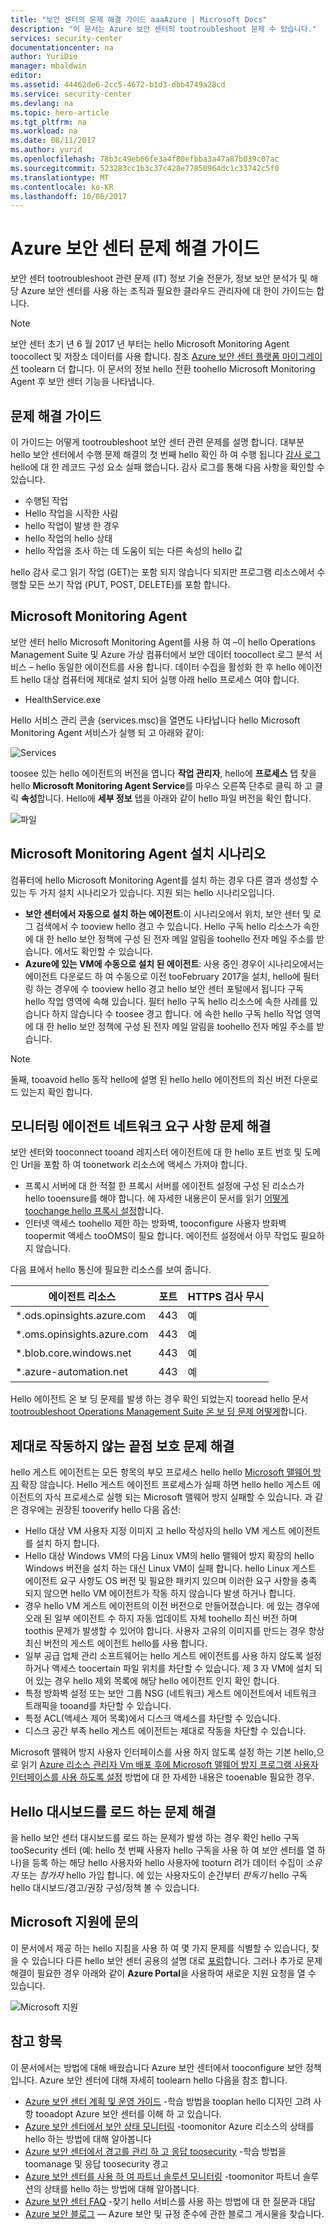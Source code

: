 ```yaml
---
title: "보안 센터의 문제 해결 가이드 aaaAzure | Microsoft Docs"
description: "이 문서는 Azure 보안 센터의 tootroubleshoot 문제 수 있습니다."
services: security-center
documentationcenter: na
author: YuriDio
manager: mbaldwin
editor: 
ms.assetid: 44462de6-2cc5-4672-b1d3-dbb4749a28cd
ms.service: security-center
ms.devlang: na
ms.topic: hero-article
ms.tgt_pltfrm: na
ms.workload: na
ms.date: 08/11/2017
ms.author: yurid
ms.openlocfilehash: 78b3c49eb66fe3a4f80efbba3a47a87b039c07ac
ms.sourcegitcommit: 523283cc1b3c37c428e77850964dc1c33742c5f0
ms.translationtype: MT
ms.contentlocale: ko-KR
ms.lasthandoff: 10/06/2017
---
```

# <a name="azure-security-center-troubleshooting-guide"></a>Azure 보안 센터 문제 해결 가이드
보안 센터 tootroubleshoot 관련 문제 (IT) 정보 기술 전문가, 정보 보안 분석가 및 해당 Azure 보안 센터를 사용 하는 조직과 필요한 클라우드 관리자에 대 한이 가이드는 합니다.

>[!NOTE] 
>보안 센터 초기 년 6 월 2017 년 부터는 hello Microsoft Monitoring Agent toocollect 및 저장소 데이터를 사용 합니다. 참조 [Azure 보안 센터 플랫폼 마이그레이션](security-center-platform-migration.md) toolearn 더 합니다. 이 문서의 정보 hello 전환 toohello Microsoft Monitoring Agent 후 보안 센터 기능을 나타냅니다.
>

## <a name="troubleshooting-guide"></a>문제 해결 가이드
이 가이드는 어떻게 tootroubleshoot 보안 센터 관련 문제를 설명 합니다. 대부분 hello 보안 센터에서 수행 문제 해결의 첫 번째 hello 확인 하 여 수행 됩니다 [감사 로그](https://azure.microsoft.com/updates/audit-logs-in-azure-preview-portal/) hello에 대 한 레코드 구성 요소 실패 했습니다. 감사 로그를 통해 다음 사항을 확인할 수 있습니다.

* 수행된 작업
* Hello 작업을 시작한 사람
* hello 작업이 발생 한 경우
* hello 작업의 hello 상태
* hello 작업을 조사 하는 데 도움이 되는 다른 속성의 hello 값

hello 감사 로그 읽기 작업 (GET)는 포함 되지 않습니다 되지만 프로그램 리소스에서 수행할 모든 쓰기 작업 (PUT, POST, DELETE)를 포함 합니다.

## <a name="microsoft-monitoring-agent"></a>Microsoft Monitoring Agent
보안 센터 hello Microsoft Monitoring Agent를 사용 하 여 –이 hello Operations Management Suite 및 Azure 가상 컴퓨터에서 보안 데이터 toocollect 로그 분석 서비스 – hello 동일한 에이전트를 사용 합니다. 데이터 수집을 활성화 한 후 hello 에이전트 hello 대상 컴퓨터에 제대로 설치 되어 실행 아래 hello 프로세스 여야 합니다.

* HealthService.exe

Hello 서비스 관리 콘솔 (services.msc)을 열면도 나타납니다 hello Microsoft Monitoring Agent 서비스가 실행 되 고 아래와 같이:

![Services](./media/security-center-troubleshooting-guide/security-center-troubleshooting-guide-fig5.png)

toosee 있는 hello 에이전트의 버전을 엽니다 **작업 관리자**, hello에 **프로세스** 탭 찾을 hello **Microsoft Monitoring Agent Service**를 마우스 오른쪽 단추로 클릭 하 고 클릭 **속성**합니다. Hello에 **세부 정보** 탭을 아래와 같이 hello 파일 버전을 확인 합니다.

![파일](./media/security-center-troubleshooting-guide/security-center-troubleshooting-guide-fig6.png)
   

## <a name="microsoft-monitoring-agent-installation-scenarios"></a>Microsoft Monitoring Agent 설치 시나리오
컴퓨터에 hello Microsoft Monitoring Agent를 설치 하는 경우 다른 결과 생성할 수 있는 두 가지 설치 시나리오가 있습니다. 지원 되는 hello 시나리오입니다.

* **보안 센터에서 자동으로 설치 하는 에이전트**:이 시나리오에서 위치, 보안 센터 및 로그 검색에서 수 tooview hello 경고 수 있습니다. Hello 구독 hello 리소스가 속한에 대 한 hello 보안 정책에 구성 된 전자 메일 알림을 toohello 전자 메일 주소를 받습니다.
에서도 확인할 수 있습니다.
* **Azure에 있는 VM에 수동으로 설치 된 에이전트**: 사용 중인 경우이 시나리오에서는 에이전트 다운로드 하 여 수동으로 이전 tooFebruary 2017을 설치, hello에 필터링 하는 경우에 수 tooview hello 경고 hello 보안 센터 포털에서 됩니다 구독 hello 작업 영역에 속해 있습니다. 필터 hello 구독 hello 리소스에 속한 사례를 있습니다 하지 않습니다 수 toosee 경고 합니다. 에 속한 hello 구독 hello 작업 영역에 대 한 hello 보안 정책에 구성 된 전자 메일 알림을 toohello 전자 메일 주소를 받습니다.

>[!NOTE]
> 둘째, tooavoid hello 동작 hello에 설명 된 hello hello 에이전트의 최신 버전 다운로드 있는지 확인 합니다.
> 

## <a name="troubleshooting-monitoring-agent-network-requirements"></a>모니터링 에이전트 네트워크 요구 사항 문제 해결
보안 센터와 tooconnect tooand 레지스터 에이전트에 대 한 hello 포트 번호 및 도메인 Url을 포함 하 여 toonetwork 리소스에 액세스 가져야 합니다.

- 프록시 서버에 대 한 적절 한 프록시 서버를 에이전트 설정에 구성 된 리소스가 hello tooensure를 해야 합니다. 에 자세한 내용은이 문서를 읽기 [어떻게 toochange hello 프록시 설정](https://docs.microsoft.com/en-us/azure/log-analytics/log-analytics-windows-agents#configure-proxy-settings)합니다.
- 인터넷 액세스 toohello 제한 하는 방화벽, tooconfigure 사용자 방화벽 toopermit 액세스 tooOMS이 필요 합니다. 에이전트 설정에서 아무 작업도 필요하지 않습니다.

다음 표에서 hello 통신에 필요한 리소스를 보여 줍니다.

| 에이전트 리소스 | 포트 | HTTPS 검사 무시 |
|---|---|---|
| *.ods.opinsights.azure.com | 443 | 예 |
| *.oms.opinsights.azure.com | 443 | 예 |
| *.blob.core.windows.net | 443 | 예 |
| *.azure-automation.net | 443 | 예 |

Hello 에이전트 온 보 딩 문제를 발생 하는 경우 확인 되었는지 tooread hello 문서 [tootroubleshoot Operations Management Suite 온 보 딩 문제 어떻게](https://support.microsoft.com/en-us/help/3126513/how-to-troubleshoot-operations-management-suite-onboarding-issues)합니다.


## <a name="troubleshooting-endpoint-protection-not-working-properly"></a>제대로 작동하지 않는 끝점 보호 문제 해결

hello 게스트 에이전트는 모든 항목의 부모 프로세스 hello hello [Microsoft 맬웨어 방지](../security/azure-security-antimalware.md) 확장 않습니다. Hello 게스트 에이전트 프로세스가 실패 하면 hello hello 게스트 에이전트의 자식 프로세스로 실행 되는 Microsoft 맬웨어 방지 실패할 수 있습니다.  과 같은 경우에는 권장된 tooverify hello 다음 옵션:

- Hello 대상 VM 사용자 지정 이미지 고 hello 작성자의 hello VM 게스트 에이전트를 설치 하지 합니다.
- Hello 대상 Windows VM의 다음 Linux VM의 hello 맬웨어 방지 확장의 hello Windows 버전을 설치 하는 대신 Linux VM이 실패 합니다. hello Linux 게스트 에이전트 요구 사항도 OS 버전 및 필요한 패키지 있으며 이러한 요구 사항을 충족 되지 않으면 hello VM 에이전트가 작동 하지 않습니다 발생 하거나 합니다. 
- 경우 hello VM 게스트 에이전트의 이전 버전으로 만들어졌습니다. 에 있는 경우에 오래 된 일부 에이전트 수 하지 자동 업데이트 자체 toohello 최신 버전 하며 toothis 문제가 발생할 수 있어야 합니다. 사용자 고유의 이미지를 만드는 경우 항상 최신 버전의 게스트 에이전트 hello를 사용 합니다.
- 일부 공급 업체 관리 소프트웨어는 hello 게스트 에이전트를 사용 하지 않도록 설정 하거나 액세스 toocertain 파일 위치를 차단할 수 있습니다. 제 3 자 VM에 설치 되어 있는 경우 hello 제외 목록에 해당 hello 에이전트 인지 확인 합니다.
- 특정 방화벽 설정 또는 보안 그룹 NSG (네트워크) 게스트 에이전트에서 네트워크 트래픽을 tooand를 차단할 수 있습니다.
- 특정 ACL(액세스 제어 목록)에서 디스크 액세스를 차단할 수 있습니다.
- 디스크 공간 부족 hello 게스트 에이전트는 제대로 작동을 차단할 수 있습니다. 

Microsoft 맬웨어 방지 사용자 인터페이스를 사용 하지 않도록 설정 하는 기본 hello,으로 읽기 [Azure 리소스 관리자 Vm 배포 후에 Microsoft 맬웨어 방지 프로그램 사용자 인터페이스를 사용 하도록 설정](https://blogs.msdn.microsoft.com/azuresecurity/2016/03/09/enabling-microsoft-antimalware-user-interface-post-deployment/) 방법에 대 한 자세한 내용은 tooenable 필요한 경우.

## <a name="troubleshooting-problems-loading-hello-dashboard"></a>Hello 대시보드를 로드 하는 문제 해결

을 hello 보안 센터 대시보드를 로드 하는 문제가 발생 하는 경우 확인 hello 구독 tooSecurity 센터 (예: hello 첫 번째 사용자 hello 구독을 사용 하 여 보안 센터를 열 하나)을 등록 하는 해당 hello 사용자와 hello 사용자에 tooturn 려가 데이터 수집이 *소유자* 또는 *참가자* hello 가입 합니다. 에 있는 사용자도이 순간부터 *판독기* hello 구독 hello 대시보드/경고/권장 구성/정책 볼 수 있습니다.

## <a name="contacting-microsoft-support"></a>Microsoft 지원에 문의
이 문서에서 제공 하는 hello 지침을 사용 하 여 몇 가지 문제를 식별할 수 있습니다, 찾을 수 있습니다 다른 hello 보안 센터 공용의 설명 대로 [포럼](https://social.msdn.microsoft.com/Forums/en-US/home?forum=AzureSecurityCenter)합니다. 그러나 추가로 문제 해결이 필요한 경우 아래와 같이 **Azure Portal**을 사용하여 새로운 지원 요청을 열 수 있습니다. 

![Microsoft 지원](./media/security-center-troubleshooting-guide/security-center-troubleshooting-guide-fig2.png)


## <a name="see-also"></a>참고 항목
이 문서에서는 방법에 대해 배웠습니다 Azure 보안 센터에서 tooconfigure 보안 정책입니다. Azure 보안 센터에 대해 자세히 toolearn hello 다음을 참조 합니다.

* [Azure 보안 센터 계획 및 운영 가이드](security-center-planning-and-operations-guide.md) -학습 방법을 tooplan hello 디자인 고려 사항 tooadopt Azure 보안 센터를 이해 하 고 있습니다.
* [Azure 보안 센터에서 보안 상태 모니터링](security-center-monitoring.md) -toomonitor Azure 리소스의 상태를 hello 하는 방법에 대해 알아봅니다
* [Azure 보안 센터에서 경고를 관리 하 고 응답 toosecurity](security-center-managing-and-responding-alerts.md) -학습 방법을 toomanage 및 응답 toosecurity 경고
* [Azure 보안 센터를 사용 하 여 파트너 솔루션 모니터링](security-center-partner-solutions.md) -toomonitor 파트너 솔루션의 상태를 hello 하는 방법에 대해 알아봅니다.
* [Azure 보안 센터 FAQ](security-center-faq.md) -찾기 hello 서비스를 사용 하는 방법에 대 한 질문과 대답
* [Azure 보안 블로그](http://blogs.msdn.com/b/azuresecurity/) — Azure 보안 및 규정 준수에 관한 블로그 게시물을 찾습니다.

